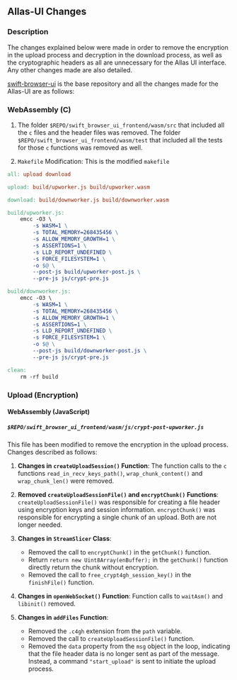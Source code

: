 ## Allas-UI Changes


### Description

The changes explained below were made in order to remove the encryption in the upload process and decryption in the download process, as well as the cryptographic headers as all are unnecessary for the Allas UI interface. Any other changes made are also detailed.

[swift-browser-ui](https://github.com/CSCfi/swift-browser-ui) is the base repository and all the changes made for the Allas-UI are as follows:


### WebAssembly (C)

1. The folder `$REPO/swift_browser_ui_frontend/wasm/src` that included all the `c` files and the header files was removed. The folder `$REPO/swift_browser_ui_frontend/wasm/test` that included all the tests for those `c` functions was removed as well.

2. `Makefile` Modification: This is the modified `makefile`
```Makefile
all: upload download

upload: build/upworker.js build/upworker.wasm

download: build/downworker.js build/downworker.wasm

build/upworker.js:
	emcc -O3 \
		-s WASM=1 \
		-s TOTAL_MEMORY=268435456 \
		-s ALLOW_MEMORY_GROWTH=1 \
		-s ASSERTIONS=1 \
		-s LLD_REPORT_UNDEFINED \
		-s FORCE_FILESYSTEM=1 \
		-o $@ \
		--post-js build/upworker-post.js \
		--pre-js js/crypt-pre.js

build/downworker.js:
	emcc -O3 \
		-s WASM=1 \
		-s TOTAL_MEMORY=268435456 \
		-s ALLOW_MEMORY_GROWTH=1 \
		-s ASSERTIONS=1 \
		-s LLD_REPORT_UNDEFINED \
		-s FORCE_FILESYSTEM=1 \
		-o $@ \
		--post-js build/downworker-post.js \
		--pre-js js/crypt-pre.js

clean:
	rm -rf build
```

### Upload (Encryption)

#### WebAssembly (JavaScript)


##### `$REPO/swift_browser_ui_frontend/wasm/js/crypt-post-upworker.js`

This file has been modified to remove the encryption in the upload process. Changes described as follows:

1. **Changes in `createUploadSession()` Function**: The function calls to the `c` functions `read_in_recv_keys_path()`, `wrap_chunk_content()` and `wrap_chunk_len()` were removed.

2. **Removed `createUploadSessionFile()` and `encryptChunk()` Functions**: `createUploadSessionFile()` was responsible for creating a file header using encryption keys and session information. `encryptChunk()` was responsible for encrypting a single chunk of an upload. Both are not longer needed.

3. **Changes in `StreamSlicer` Class**:
   - Removed the call to `encryptChunk()` in the `getChunk()` function.
   - Return `return new Uint8Array(enBuffer);` in the `getChunk()` function directly return the chunk without encryption.
   - Removed the call to `free_crypt4gh_session_key()` in the `finishFile()` function.

4. **Changes in `openWebSocket()` Function**: Function calls to `waitAsm()` and `libinit()` removed.

5. **Changes in `addFiles` Function**:
   - Removed the `.c4gh` extension from the `path` variable.
   - Removed the call to `createUploadSessionFile()` function.
   - Removed the `data` property from the `msg` object in the loop, indicating that the file header data is no longer sent as part of the message. Instead, a command `"start_upload"` is sent to initiate the upload process.
